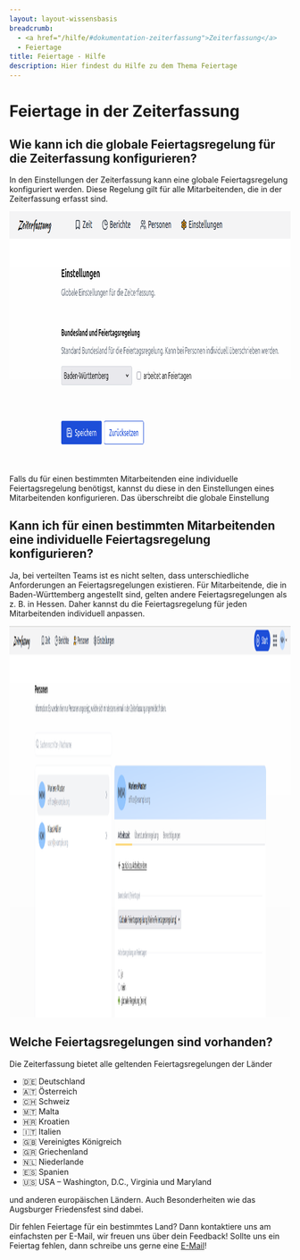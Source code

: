 ```yaml
---
layout: layout-wissensbasis
breadcrumb:
  - <a href="/hilfe/#dokumentation-zeiterfassung">Zeiterfassung</a>
  - Feiertage
title: Feiertage - Hilfe
description: Hier findest du Hilfe zu dem Thema Feiertage
---
```


# Feiertage in der Zeiterfassung

## Wie kann ich die globale Feiertagsregelung für die Zeiterfassung konfigurieren?

In den Einstellungen der Zeiterfassung kann eine globale Feiertagsregelung konfiguriert werden.
Diese Regelung gilt für alle Mitarbeitenden, die in der Zeiterfassung erfasst sind.

<p>
  <picture>
    <img
      src="globale_feiertage.png"
      alt="Einstellungen der globalen Feiertagsregelung"
      decoding="async"
      loading="lazy"
      width="938"
      height="453"
    />
  </picture>
</p>

Falls du für einen bestimmten Mitarbeitenden eine individuelle Feiertagsregelung benötigst,
kannst du diese in den Einstellungen eines Mitarbeitenden konfigurieren.
Das überschreibt die globale Einstellung

## Kann ich für einen bestimmten Mitarbeitenden eine individuelle Feiertagsregelung konfigurieren?

Ja, bei verteilten Teams ist es nicht selten, dass unterschiedliche Anforderungen an Feiertagsregelungen existieren.
Für Mitarbeitende, die in Baden-Württemberg angestellt sind, gelten andere Feiertagsregelungen als z. B. in Hessen.
Daher kannst du die Feiertagsregelung für jeden Mitarbeitenden individuell anpassen.

<p>
  <picture>
    <img
      src="individuelle_feiertage.png"
      alt="Einstellungen der Feiertagsregelung pro Mitarbeitenden"
      decoding="async"
      loading="lazy"
      width="1906"
      height="700"
    />
  </picture>
</p>

## Welche Feiertagsregelungen sind vorhanden?

Die Zeiterfassung bietet alle geltenden Feiertagsregelungen der Länder

- 🇩🇪 Deutschland
- 🇦🇹 Österreich
- 🇨🇭 Schweiz
- 🇲🇹 Malta
- 🇭🇷 Kroatien
- 🇮🇹 Italien
- 🇬🇧 Vereinigtes Königreich
- 🇬🇷 Griechenland
- 🇳🇱 Niederlande
- 🇪🇸 Spanien
- 🇺🇸 USA – Washington, D.C., Virginia und Maryland

und anderen europäischen Ländern. Auch Besonderheiten wie das Augsburger Friedensfest sind dabei.

Dir fehlen Feiertage für ein bestimmtes Land? Dann kontaktiere uns am einfachsten per E-Mail, wir freuen uns über dein Feedback!
Sollte uns ein Feiertag fehlen, dann schreibe uns gerne eine [E-Mail](mailto:info@urlaubsverwaltung.cloud?subject=Feiertage)!
